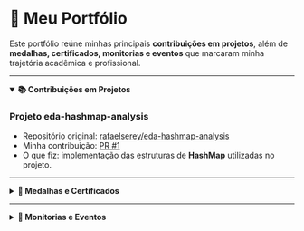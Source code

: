 # 💼 Meu Portfólio

Este portfólio reúne minhas principais **contribuições em projetos**, além de **medalhas, certificados, monitorias e eventos** que marcaram minha trajetória acadêmica e profissional.

---

<details open>
<summary><b>📚 Contribuições em Projetos</b></summary>

### Projeto eda-hashmap-analysis
- Repositório original: [rafaelserey/eda-hashmap-analysis](https://github.com/rafaelserey/eda-hashmap-analysis)  
- Minha contribuição: [PR #1](https://github.com/rafaelserey/eda-hashmap-analysis/pull/1)  
- O que fiz: implementação das estruturas de **HashMap** utilizadas no projeto.

</details>

---

<details>
<summary><b>🏅 Medalhas e Certificados</b></summary>

- 🏅 Medalha de Ouro — **Concurso Canguru de Matemática Brasil** (2019).  
- 🥈 Medalha de Prata — **Concurso Canguru de Matemática Brasil** (2021).  
- 🥈 Medalha de Prata — **Olimpíada Paraíbana de Informática (Avançado Jr.)** (2025).  
- 🥉 Medalha de Bronze — **Olimpíada Paraíbana de Informática (Iniciação 2)** (2019).  
- 🥉 Medalha de Bronze — **Olimpíada Paraíbana de Informática (Iniciação 2)** (2018).  
- 📜 Certificado de proficiência em Inglês — *Cambridge English A2 Key* (2019).  
- 📜 Certificado de proficiência em Inglês — *Cambridge English Flyers* (2018).  

</details>

---

<details>
<summary><b>🎤 Monitorias e Eventos</b></summary>

- 👨‍🏫 Monitor de **Programação 2 (POO)** — Universidade Federal de Campina Grande (2025).  
- 👨‍🏫 Monitor de **Fundamentos de Matemática para Ciência da Computação** — Universidade Federal de Campina Grande (2024–2025).  

</details>
